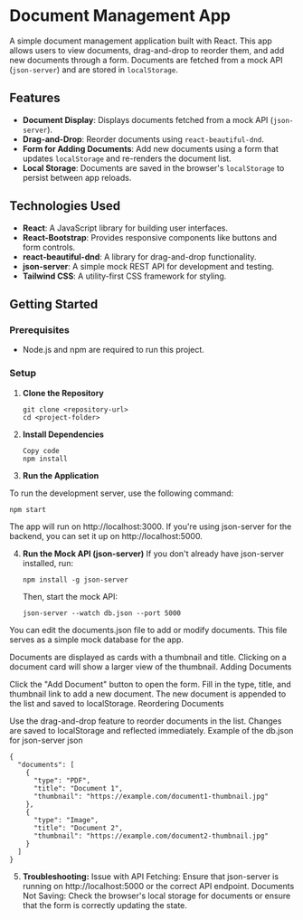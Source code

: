 # Document Management App

A simple document management application built with React. This app allows users to view documents, drag-and-drop to reorder them, and add new documents through a form. Documents are fetched from a mock API (`json-server`) and are stored in `localStorage`.

## Features

- **Document Display**: Displays documents fetched from a mock API (`json-server`).
- **Drag-and-Drop**: Reorder documents using `react-beautiful-dnd`.
- **Form for Adding Documents**: Add new documents using a form that updates `localStorage` and re-renders the document list.
- **Local Storage**: Documents are saved in the browser's `localStorage` to persist between app reloads.

## Technologies Used

- **React**: A JavaScript library for building user interfaces.
- **React-Bootstrap**: Provides responsive components like buttons and form controls.
- **react-beautiful-dnd**: A library for drag-and-drop functionality.
- **json-server**: A simple mock REST API for development and testing.
- **Tailwind CSS**: A utility-first CSS framework for styling.

## Getting Started

### Prerequisites

- Node.js and npm are required to run this project.

### Setup

1. **Clone the Repository**
   ```
   git clone <repository-url>
   cd <project-folder>
   ```
2. **Install Dependencies**
   ```
   Copy code
   npm install
   ```
3. **Run the Application**

To run the development server, use the following command:

    npm start

The app will run on http://localhost:3000. If you're using json-server for the backend, you can set it up on http://localhost:5000.

4.  **Run the Mock API (json-server)** If you don't already have json-server installed, run:

        npm install -g json-server

    Then, start the mock API:

        json-server --watch db.json --port 5000

You can edit the documents.json file to add or modify documents. This file serves as a simple mock database for the app.

Documents are displayed as cards with a thumbnail and title.
Clicking on a document card will show a larger view of the thumbnail.
Adding Documents

Click the "Add Document" button to open the form.
Fill in the type, title, and thumbnail link to add a new document.
The new document is appended to the list and saved to localStorage.
Reordering Documents

Use the drag-and-drop feature to reorder documents in the list.
Changes are saved to localStorage and reflected immediately.
Example of the db.json for json-server
json

```
{
  "documents": [
    {
      "type": "PDF",
      "title": "Document 1",
      "thumbnail": "https://example.com/document1-thumbnail.jpg"
    },
    {
      "type": "Image",
      "title": "Document 2",
      "thumbnail": "https://example.com/document2-thumbnail.jpg"
    }
  ]
}
```

5. **Troubleshooting:**
   Issue with API Fetching: Ensure that json-server is running on http://localhost:5000 or the correct API endpoint.
   Documents Not Saving: Check the browser's local storage for documents or ensure that the form is correctly updating the state.
